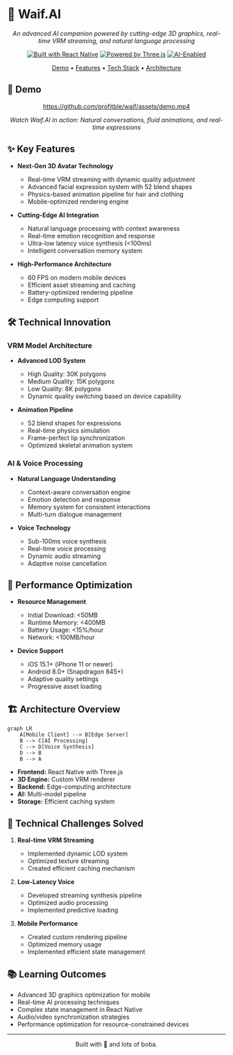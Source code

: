 # 🌟 Waif.AI

<div align="center">

*An advanced AI companion powered by cutting-edge 3D graphics, real-time VRM streaming, and natural language processing*

[![Built with React Native](https://img.shields.io/badge/Built_with-React_Native-61dafb.svg)](https://reactnative.dev/)
[![Powered by Three.js](https://img.shields.io/badge/Powered_by-Three.js-049EF4.svg)](https://threejs.org/)
[![AI-Enabled](https://img.shields.io/badge/AI-Enabled-765AFF.svg)](https://example.com)

[Demo](#-demo) • [Features](#-features) • [Tech Stack](#-tech-stack) • [Architecture](#-architecture)

</div>

## 🎥 Demo

<div align="center">

https://github.com/profitble/waif/assets/demo.mp4

*Watch Waif.AI in action: Natural conversations, fluid animations, and real-time expressions*
</div>

## ✨ Key Features

- **Next-Gen 3D Avatar Technology**
  - Real-time VRM streaming with dynamic quality adjustment
  - Advanced facial expression system with 52 blend shapes
  - Physics-based animation pipeline for hair and clothing
  - Mobile-optimized rendering engine
  
- **Cutting-Edge AI Integration**
  - Natural language processing with context awareness
  - Real-time emotion recognition and response
  - Ultra-low latency voice synthesis (<100ms)
  - Intelligent conversation memory system
  
- **High-Performance Architecture**
  - 60 FPS on modern mobile devices
  - Efficient asset streaming and caching
  - Battery-optimized rendering pipeline
  - Edge computing support

## 🛠️ Technical Innovation

### VRM Model Architecture
- **Advanced LOD System**
  - High Quality: 30K polygons
  - Medium Quality: 15K polygons
  - Low Quality: 8K polygons
  - Dynamic quality switching based on device capability

- **Animation Pipeline**
  - 52 blend shapes for expressions
  - Real-time physics simulation
  - Frame-perfect lip synchronization
  - Optimized skeletal animation system

### AI & Voice Processing
- **Natural Language Understanding**
  - Context-aware conversation engine
  - Emotion detection and response
  - Memory system for consistent interactions
  - Multi-turn dialogue management

- **Voice Technology**
  - Sub-100ms voice synthesis
  - Real-time voice processing
  - Dynamic audio streaming
  - Adaptive noise cancellation

## 📱 Performance Optimization

- **Resource Management**
  - Initial Download: <50MB
  - Runtime Memory: <400MB
  - Battery Usage: <15%/hour
  - Network: <100MB/hour

- **Device Support**
  - iOS 15.1+ (iPhone 11 or newer)
  - Android 8.0+ (Snapdragon 845+)
  - Adaptive quality settings
  - Progressive asset loading

## 🏗️ Architecture Overview

```mermaid
graph LR
    A[Mobile Client] --> B[Edge Server]
    B --> C[AI Processing]
    C --> D[Voice Synthesis]
    D --> B
    B --> A
```

- **Frontend:** React Native with Three.js
- **3D Engine:** Custom VRM renderer
- **Backend:** Edge-computing architecture
- **AI:** Multi-model pipeline
- **Storage:** Efficient caching system

## 🔧 Technical Challenges Solved

1. **Real-time VRM Streaming**
   - Implemented dynamic LOD system
   - Optimized texture streaming
   - Created efficient caching mechanism

2. **Low-Latency Voice**
   - Developed streaming synthesis pipeline
   - Optimized audio processing
   - Implemented predictive loading

3. **Mobile Performance**
   - Created custom rendering pipeline
   - Optimized memory usage
   - Implemented efficient state management

## 📚 Learning Outcomes

- Advanced 3D graphics optimization for mobile
- Real-time AI processing techniques
- Complex state management in React Native
- Audio/video synchronization strategies
- Performance optimization for resource-constrained devices

---
<div align="center">
Built with 💜 and lots of boba.
</div>
